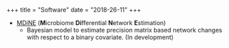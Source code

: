 +++
title = "Software"
date = "2018-26-11"
+++

* [MDiNE](https://github.com/kevinmcgregor/mdine) (**M**icrobiome **Di**fferential **N**etwork **E**stimation)
  * Bayesian model to estimate precision matrix based network changes with respect to a binary covariate. (In development)